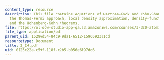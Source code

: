 ```yaml
---
content_type: resource
description: This file contains equations of Hartree-Fock and Kohn-Sham and explains
  the Thomas-Fermi approach, local density approximation, density-functional theory,
  and the Hohenberg-Kohn theorems.
file: https://ol-ocw-studio-app-qa.s3.amazonaws.com/courses/3-320-atomistic-computer-modeling-of-materials-sma-5107-spring-2005/0125c22ac59f118fc2b5b056e6f97dd6_2_24.pdf
file_type: application/pdf
parent_uid: 15296d54-84c9-9da1-6512-15965923b1cd
resourcetype: Document
title: 2_24.pdf
uid: 0125c22a-c59f-118f-c2b5-b056e6f97dd6
---
```

